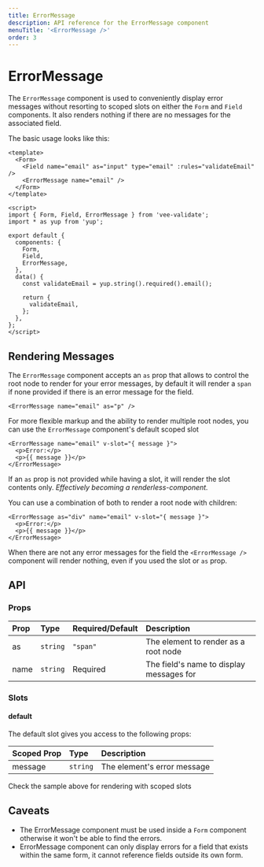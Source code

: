```yaml
---
title: ErrorMessage
description: API reference for the ErrorMessage component
menuTitle: '<ErrorMessage />'
order: 3
---
```


# ErrorMessage

The `ErrorMessage` component is used to conveniently display error messages without resorting to scoped slots on either the `Form` and `Field` components. It also renders nothing if there are no messages for the associated field.

The basic usage looks like this:

```vue
<template>
  <Form>
    <Field name="email" as="input" type="email" :rules="validateEmail" />
    <ErrorMessage name="email" />
  </Form>
</template>

<script>
import { Form, Field, ErrorMessage } from 'vee-validate';
import * as yup from 'yup';

export default {
  components: {
    Form,
    Field,
    ErrorMessage,
  },
  data() {
    const validateEmail = yup.string().required().email();

    return {
      validateEmail,
    };
  },
};
</script>
```

## Rendering Messages

The `ErrorMessage` component accepts an `as` prop that allows to control the root node to render for your error messages, by default it will render a `span` if none provided if there is an error message for the field.

```vue
<ErrorMessage name="email" as="p" />
```

For more flexible markup and the ability to render multiple root nodes, you can use the `ErrorMessage` component's default scoped slot

```vue
<ErrorMessage name="email" v-slot="{ message }">
  <p>Error:</p>
  <p>{{ message }}</p>
</ErrorMessage>
```

If an `as` prop is not provided while having a slot, it will render the slot contents only. _Effectively becoming a renderless-component._

You can use a combination of both to render a root node with children:

```vue
<ErrorMessage as="div" name="email" v-slot="{ message }">
  <p>Error:</p>
  <p>{{ message }}</p>
</ErrorMessage>
```

<doc-tip title="No Errors Rendering" type="danger">

When there are not any error messages for the field the `<ErrorMessage />` component will render nothing, even if you used the slot or `as` prop.

</doc-tip>

## API

### Props

| Prop | Type     | Required/Default | Description                              |
| :--- | :------- | :--------------- | :--------------------------------------- |
| as   | `string` | `"span"`         | The element to render as a root node     |
| name | `string` | Required         | The field's name to display messages for |

### Slots

#### default

The default slot gives you access to the following props:

| Scoped Prop | Type     | Description                 |
| :---------- | :------- | :-------------------------- |
| message     | `string` | The element's error message |

Check the sample above for rendering with scoped slots

## Caveats

- The ErrorMessage component must be used inside a `Form` component otherwise it won't be able to find the errors.
- ErrorMessage component can only display errors for a field that exists within the same form, it cannot reference fields outside its own form.
